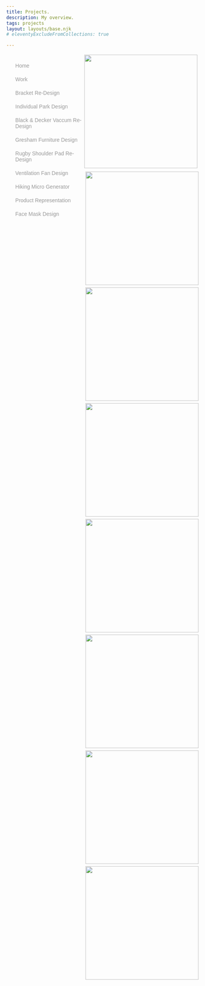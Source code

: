 ```yaml
---
title: Projects.
description: My overview.
tags: projects
layout: layouts/base.njk
# eleventyExcludeFromCollections: true

---
```

<style>

.container{
    display: flex;
    width: 100%;
    justify-content: space-around;
    font-family: sans-serif;

}

.links{
    width: 90%;
    list-style: none;
    color: #999999;
}

a{
text-decoration: none;
color: #999999;

}
a:visited {
color: #999999;
}

a:hover {
color: #999999;
}

a:active {
color: #999999;
}

.project-link{
    padding-top: 10px;
    padding-bottom: 10px;

}

.image-container{
    width: 70%;
    display: flex;
    flex-wrap: wrap;
}

.image-link {
   float: left;
    width:  300px;
    height: 300px;
    object-fit: cover;
    padding: 1%;
}

@media screen and (max-width: 915px) {
   footer{
    display:none;
   }

   .image-container{
    width: 70%;
   }
   .image-link{
    width: 100%;
   }

}

</style>
 
<main class="container" id="container"> 

<div class="link-container">
<ul class="links">
<li class="project-link"><a href="/">Home</a></li>
<li class="project-link"><a href="/projects">Work</a></li>
<li class="project-link"><a href="/projects/bracket-redesign">Bracket Re-Design</a></li>
<li class="project-link"><a href="/projects/individual-park-design">Individual Park Design</a></li>
<li class="project-link"><a href="/projects/black-and-decker-vaccum-redesign">Black & Decker Vaccum Re-Design</a></li>
<li class="project-link"><a href="/projects/gresham-furniture-design">Gresham Furniture Design</a></li>
<li class="project-link"><a href="/projects/rugby-shoulder-pad-redesign">Rugby Shoulder Pad Re-Design</a></li>
<li class="project-link"><a href="/projects/ventilation-fan-design">Ventilation Fan Design</a></li>
<li class="project-link"><a href="/projects/hiking-micro-generator">Hiking Micro Generator</a></li>
<li class="project-link"><a href="/projects/product-representation">Product Representation</a></li>
<li class="project-link"><a href="/projects/face-mask-design">Face Mask Design</a></li>

</ul>



</div>

<div class="image-container">
<div>

<div >
<a href="/projects/bracket-redesign">
    <img src="../../img/projects/BracketPhoto.png" class="image-link"/>
</a>
</div>

<div class="image-link">
<a href="/projects/individual-park-design">
<img src="../../img/projects/ClimbingFrame.jpg" class="image-link" />
</a>
</div>

<div class="image-link">
<a href="/projects/black-and-decker-vaccum-redesign">
<img src="../../img/projects/Vacuum.png" class="image-link" />
</a>
</div>


<div class="image-link">
<a href="/projects/gresham-furniture-design">
<img src="../../img/projects/GreshamChairFinalRender.png" class="image-link" />
</a>
</div>

<div class="image-link">
<a href="/projects/rugby-shoulder-pad-redesign">
<img src="../../img/projects/ShoulderPadDesign.png" class="image-link" />
</a>
</div>


<div class="image-link">
<a href="/projects/ventilation-fan-design">
<img src="../../img/projects/VentFan.png" class="image-link"/>
</a>
</div>

<div class="image-link">
<a href="/projects/product-representation">
<img src="../../img/projects/NikeBottle.png" class="image-link" />
</a>
</div>

<div class="image-link">
<a href="/projects/face-mask-design">
<img src="../../img/projects/FaceMaskDesign.png" class="image-link" />
</a>
</div>


</main>



